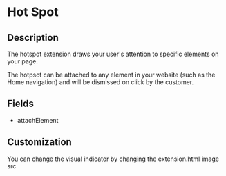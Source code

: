 # Hot Spot

## Description

The hotspot extension draws your user's attention to specific elements on your page.

The hotpsot can be attached to any element in your website (such as the Home navigation) and will be dismissed on click by the customer.


## Fields

* attachElement

## Customization

You can change the visual indicator by changing the extension.html image src
